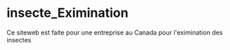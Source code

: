 # insecte_Eximination
Ce siteweb est faite pour une entreprise au Canada pour l'eximination des insectes
